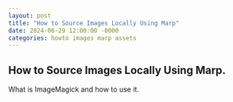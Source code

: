 ```yaml
---
layout: post
title: "How to Source Images Locally Using Marp"
date: 2024-06-29 12:00:00 -0000
categories: howto images marp assets
---
```

## How to Source Images Locally Using Marp.
What is ImageMagick and how to use it.

